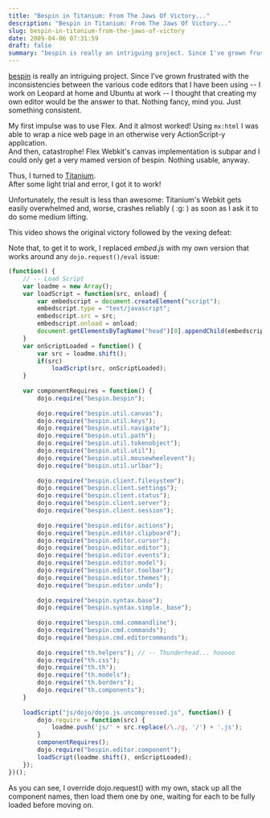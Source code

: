 ```yaml
---
title: "Bespin in Titanium: From The Jaws Of Victory..."
description: "Bespin in Titanium: From The Jaws Of Victory..."
slug: bespin-in-titanium-from-the-jaws-of-victory
date: 2009-04-06 07:31:59
draft: false
summary: "bespin is really an intriguing project. Since I've grown frustrated with the inconsistencies between the various code editors that I have been using -- I work on Leopard at home and Ubuntu at work -- I thought that creating my own editor would be the answer to that. Nothing fancy, mind you. Just something consistent."
---
```



[bespin](https://bespin.mozilla.com/) is really an intriguing project. Since
I've grown frustrated with the inconsistencies between the various code
editors that I have been using -- I work on Leopard at home and Ubuntu at work
-- I thought that creating my own editor would be the answer to that. Nothing
fancy, mind you. Just something consistent.

My first impulse was to use Flex. And it almost worked! Using `mx:html` I was
able to wrap a nice web page in an otherwise very ActionScript-y application.  
And then, catastrophe! Flex Webkit's canvas implementation is subpar and I
could only get a very mamed version of bespin. Nothing usable, anyway.

Thus, I turned to [Titanium](http://titaniumapp.com/).  
After some light trial and error, I got it to work!

Unfortunately, the result is less than awesome: Titanium's Webkit gets easily
overwhelmed and, worse, crashes reliably ( :g: ) as soon as I ask it to do
some medium lifting.

This video shows the original victory followed by the vexing defeat:

Note that, to get it to work, I replaced _embed.js_ with my own version that
works around any `dojo.request()/eval` issue:  

```javascript
(function() {  
    // -- Load Script  
    var loadme = new Array();  
    var loadScript = function(src, onload) {  
        var embedscript = document.createElement("script");  
        embedscript.type = "text/javascript";  
        embedscript.src = src;  
        embedscript.onload = onload;  
        document.getElementsByTagName("head")[0].appendChild(embedscript);  
    }  
    var onScriptLoaded = function() {  
        var src = loadme.shift();  
        if(src)  
            loadScript(src, onScriptLoaded);  
    }  
        
    var componentRequires = function() {  
        dojo.require("bespin.bespin");  
            
        dojo.require("bespin.util.canvas");  
        dojo.require("bespin.util.keys");  
        dojo.require("bespin.util.navigate");  
        dojo.require("bespin.util.path");  
        dojo.require("bespin.util.tokenobject");  
        dojo.require("bespin.util.util");  
        dojo.require("bespin.util.mousewheelevent");  
        dojo.require("bespin.util.urlbar");  
            
        dojo.require("bespin.client.filesystem");  
        dojo.require("bespin.client.settings");  
        dojo.require("bespin.client.status");  
        dojo.require("bespin.client.server");  
        dojo.require("bespin.client.session");  
            
        dojo.require("bespin.editor.actions");  
        dojo.require("bespin.editor.clipboard");  
        dojo.require("bespin.editor.cursor");  
        dojo.require("bespin.editor.editor");  
        dojo.require("bespin.editor.events");  
        dojo.require("bespin.editor.model");  
        dojo.require("bespin.editor.toolbar");  
        dojo.require("bespin.editor.themes");  
        dojo.require("bespin.editor.undo");  
            
        dojo.require("bespin.syntax.base");   
        dojo.require("bespin.syntax.simple._base");  
            
        dojo.require("bespin.cmd.commandline");  
        dojo.require("bespin.cmd.commands");  
        dojo.require("bespin.cmd.editorcommands");  
            
        dojo.require("th.helpers"); // -- Thunderhead... hooooo  
        dojo.require("th.css");  
        dojo.require("th.th");  
        dojo.require("th.models");  
        dojo.require("th.borders");  
        dojo.require("th.components");        
    }  
        
    loadScript("js/dojo/dojo.js.uncompressed.js", function() {  
        dojo.require = function(src) {            
            loadme.push('js/' + src.replace(/\./g, '/') + '.js');  
        }  
        componentRequires();  
        dojo.require("bespin.editor.component");  
        loadScript(loadme.shift(), onScriptLoaded);  
    });  
})();  
```

As you can see, I override dojo.request() with my own, stack up all the
component names, then load them one by one, waiting for each to be fully
loaded before moving on.

